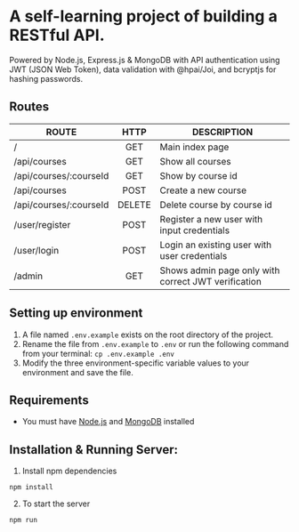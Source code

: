 # A self-learning project of building a RESTful API.

Powered by Node.js, Express.js & MongoDB with API authentication using JWT (JSON Web Token), data validation with @hpai/Joi, and bcryptjs for hashing passwords.

## Routes

| ROUTE                  |  HTTP  | DESCRIPTION                                         |
| ---------------------- | :----: | --------------------------------------------------- |
| /                      |  GET   | Main index page                                     |
| /api/courses           |  GET   | Show all courses                                    |
| /api/courses/:courseId |  GET   | Show by course id                                   |
| /api/courses           |  POST  | Create a new course                                 |
| /api/courses/:courseId | DELETE | Delete course by course id                          |
| /user/register         |  POST  | Register a new user with input credentials          |
| /user/login            |  POST  | Login an existing user with user credentials        |
| /admin                 |  GET   | Shows admin page only with correct JWT verification |

## Setting up environment

1. A file named `.env.example` exists on the root directory of the project.
2. Rename the file from `.env.example` to `.env` or run the following command from your terminal: `cp .env.example .env`
3. Modify the three environment-specific variable values to your environment and save the file.

## Requirements

- You must have [Node.js](https://nodejs.org/) and [MongoDB](https://mongodb.com/) installed

## Installation & Running Server:

1. Install npm dependencies

```
npm install
```

2. To start the server

```
npm run
```
